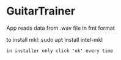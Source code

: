 # GuitarTrainer
App reads data from .wav file in fmt format

to install mkl:
    sudo apt install intel-mkl
    
    in installer only click 'ok' every time

